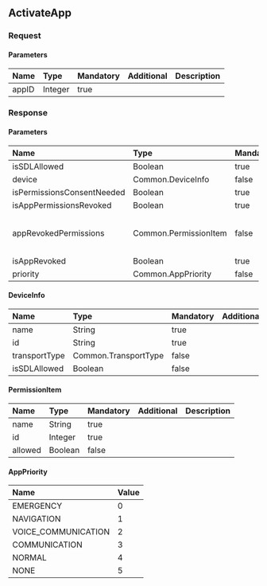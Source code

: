 ## ActivateApp

### Request
#### Parameters
|Name|Type|Mandatory|Additional|Description|
|:---|:---|:--------|:---------|:----------|
|appID|Integer|true|||
### Response
#### Parameters
|Name|Type|Mandatory|Additional|Description|
|:---|:---|:--------|:---------|:----------|
|isSDLAllowed|Boolean|true|||
|device|Common.DeviceInfo|false|||
|isPermissionsConsentNeeded|Boolean|true|||
|isAppPermissionsRevoked|Boolean|true|||
|appRevokedPermissions|Common.PermissionItem|false|array: true<br>minsize: 1<br>maxsize: 100||
|isAppRevoked|Boolean|true|||
|priority|Common.AppPriority|false|||
#### DeviceInfo
|Name|Type|Mandatory|Additional|Description|
|:---|:---|:--------|:---------|:----------|
|name|String|true|||
|id|String|true|||
|transportType|Common.TransportType|false|||
|isSDLAllowed|Boolean|false|||
#### PermissionItem
|Name|Type|Mandatory|Additional|Description|
|:---|:---|:--------|:---------|:----------|
|name|String|true|||
|id|Integer|true|||
|allowed|Boolean|false|||
#### AppPriority
|Name|Value|
|:---|:----|
|EMERGENCY|0|
|NAVIGATION|1|
|VOICE_COMMUNICATION|2|
|COMMUNICATION|3|
|NORMAL|4|
|NONE|5|
